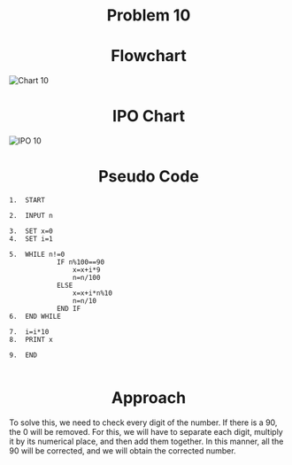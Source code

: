 <h1 align=center> <b>Problem 10</b>


<h1 align=center>Flowchart</h1>

![Chart 10](https://github.com/user-attachments/assets/35c0520a-6592-40e1-b025-c57b4bf4781e)


<h1 align=center>IPO Chart</h1>

![IPO 10](https://github.com/user-attachments/assets/094d25a7-4f83-49b8-a214-29afaceba4c9)


<h1 align=center>Pseudo Code</h1>

```
1.	START

2.	INPUT n

3.	SET x=0 
4.	SET i=1

5.	WHILE n!=0 
            IF n%100==90
                x=x+i*9
                n=n/100
            ELSE 
                x=x+i*n%10
                n=n/10
            END IF 
6.	END WHILE

7.	i=i*10
8.	PRINT x

9.	END 


```

<h1 align=center>Approach</h1>
To solve this, we need to check every digit of the number. If there is a 90, the 0 will be removed. For this, we will have to separate each digit, multiply it by its numerical place, and then add them together. In this manner, all the 90 will be corrected, and we will obtain the corrected number.

